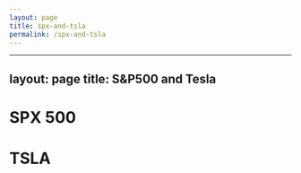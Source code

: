 ```yaml
---
layout: page
title: spx-and-tsla
permalink: /spx-and-tsla
---
```


---
layout: page
title: S&P500 and Tesla
---

# SPX 500

# TSLA
